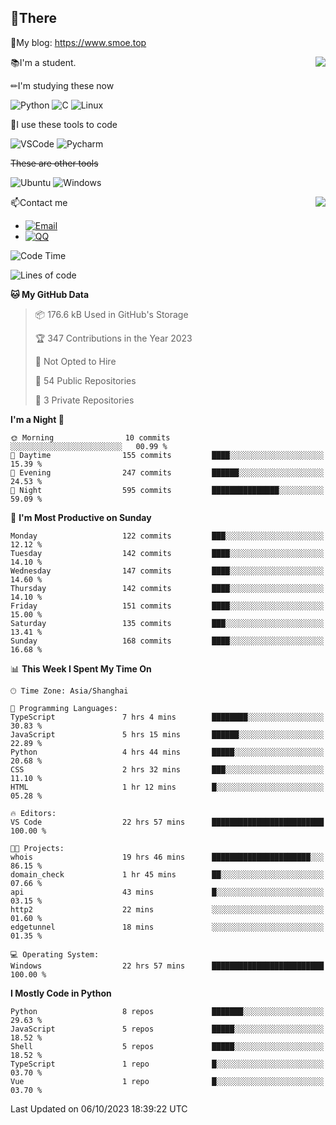 
## 👏There

📰My blog: https://www.smoe.top

<img align="right" src="https://github-readme-stats.vercel.app/api/top-langs/?username=AkashiCoin"/>


📚I'm a student.

✏I'm studying these now

![Python](https://img.shields.io/badge/-Python-blue?style=flat-square&logo=Python&logoColor=fff)
![C](https://img.shields.io/badge/-C-585858?style=flat-square&logo=C&logoColor=fff)
![Linux](https://img.shields.io/badge/-Linux-black?style=flat-square&logo=Linux&logoColor=fff)

🔨I use these tools to code

![VSCode](https://img.shields.io/badge/-VSCode-blue?style=flat-square&logo=visualstudiocode&logoColor=fff)
![Pycharm](https://img.shields.io/badge/-Pycharm-green?style=flat-square&logo=pycharm&logoColor=fff)

 ~~These are other tools~~

![Ubuntu](https://img.shields.io/badge/-Ubuntu-orange?style=flat-square&logo=Ubuntu&logoColor=fff)
![Windows](https://img.shields.io/badge/-Windows-blue?style=flat-square&logo=Windows&logoColor=fff)

<img align="right" src="https://github-readme-stats.vercel.app/api?username=AkashiCoin" />


📫Contact me

* [![Email](https://img.shields.io/badge/Email-l1040186796@gmail.com-1?style=social&logoColor=fff)](mailto:l1040186796@gmail.com)
* [![QQ](https://img.shields.io/badge/QQ-1040186796-1?style=social&logoColor=fff)](tencent://AddContact/?fromId=45&fromSubId=1&subcmd=all&uin=1040186796&website=www.oicqzone.com)

<!--START_SECTION:waka-->
![Code Time](http://img.shields.io/badge/Code%20Time-899%20hrs%2051%20mins-blue)

![Lines of code](https://img.shields.io/badge/From%20Hello%20World%20I%27ve%20Written-442.2%20thousand%20lines%20of%20code-blue)

**🐱 My GitHub Data** 

> 📦 176.6 kB Used in GitHub's Storage 
 > 
> 🏆 347 Contributions in the Year 2023
 > 
> 🚫 Not Opted to Hire
 > 
> 📜 54 Public Repositories 
 > 
> 🔑 3 Private Repositories 
 > 
**I'm a Night 🦉** 

```text
🌞 Morning                10 commits          ░░░░░░░░░░░░░░░░░░░░░░░░░   00.99 % 
🌆 Daytime                155 commits         ████░░░░░░░░░░░░░░░░░░░░░   15.39 % 
🌃 Evening                247 commits         ██████░░░░░░░░░░░░░░░░░░░   24.53 % 
🌙 Night                  595 commits         ███████████████░░░░░░░░░░   59.09 % 
```
📅 **I'm Most Productive on Sunday** 

```text
Monday                   122 commits         ███░░░░░░░░░░░░░░░░░░░░░░   12.12 % 
Tuesday                  142 commits         ████░░░░░░░░░░░░░░░░░░░░░   14.10 % 
Wednesday                147 commits         ████░░░░░░░░░░░░░░░░░░░░░   14.60 % 
Thursday                 142 commits         ████░░░░░░░░░░░░░░░░░░░░░   14.10 % 
Friday                   151 commits         ████░░░░░░░░░░░░░░░░░░░░░   15.00 % 
Saturday                 135 commits         ███░░░░░░░░░░░░░░░░░░░░░░   13.41 % 
Sunday                   168 commits         ████░░░░░░░░░░░░░░░░░░░░░   16.68 % 
```


📊 **This Week I Spent My Time On** 

```text
🕑︎ Time Zone: Asia/Shanghai

💬 Programming Languages: 
TypeScript               7 hrs 4 mins        ████████░░░░░░░░░░░░░░░░░   30.83 % 
JavaScript               5 hrs 15 mins       ██████░░░░░░░░░░░░░░░░░░░   22.89 % 
Python                   4 hrs 44 mins       █████░░░░░░░░░░░░░░░░░░░░   20.68 % 
CSS                      2 hrs 32 mins       ███░░░░░░░░░░░░░░░░░░░░░░   11.10 % 
HTML                     1 hr 12 mins        █░░░░░░░░░░░░░░░░░░░░░░░░   05.28 % 

🔥 Editors: 
VS Code                  22 hrs 57 mins      █████████████████████████   100.00 % 

🐱‍💻 Projects: 
whois                    19 hrs 46 mins      ██████████████████████░░░   86.15 % 
domain_check             1 hr 45 mins        ██░░░░░░░░░░░░░░░░░░░░░░░   07.66 % 
api                      43 mins             █░░░░░░░░░░░░░░░░░░░░░░░░   03.15 % 
http2                    22 mins             ░░░░░░░░░░░░░░░░░░░░░░░░░   01.60 % 
edgetunnel               18 mins             ░░░░░░░░░░░░░░░░░░░░░░░░░   01.35 % 

💻 Operating System: 
Windows                  22 hrs 57 mins      █████████████████████████   100.00 % 
```

**I Mostly Code in Python** 

```text
Python                   8 repos             ███████░░░░░░░░░░░░░░░░░░   29.63 % 
JavaScript               5 repos             █████░░░░░░░░░░░░░░░░░░░░   18.52 % 
Shell                    5 repos             █████░░░░░░░░░░░░░░░░░░░░   18.52 % 
TypeScript               1 repo              █░░░░░░░░░░░░░░░░░░░░░░░░   03.70 % 
Vue                      1 repo              █░░░░░░░░░░░░░░░░░░░░░░░░   03.70 % 
```




 Last Updated on 06/10/2023 18:39:22 UTC
<!--END_SECTION:waka-->
